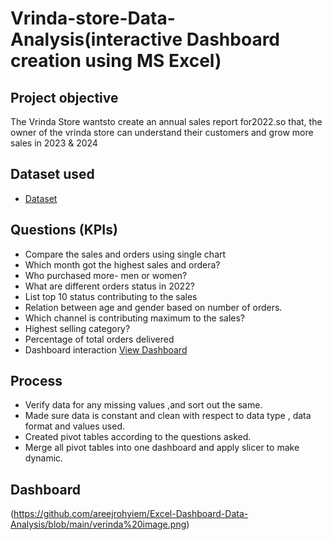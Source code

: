 # Vrinda-store-Data-Analysis(interactive Dashboard creation using MS Excel)
## Project objective
The Vrinda Store wantsto create an annual sales report for2022.so that, the owner of the vrinda store can understand their customers and grow more sales in 2023 & 2024
##  Dataset used 
- <a href="https://github.com/areejrohyiem/Excel-Dashboard-Data-Analysis/blob/main/Vrinda%20Store%20Data%20Analysis%20(1).xlsx">Dataset </a>
## Questions (KPIs)
- Compare the sales and orders using single chart
- Which month got the highest sales and ordera?
- Who purchased more- men or women?
- What are different orders status in 2022?
- List top 10 status contributing to the sales
- Relation between age and gender based on number of orders.
- Which channel is contributing maximum to the sales?
- Highest selling category?
- Percentage of total orders delivered
- Dashboard interaction <a href = "https://github.com/areejrohyiem/Excel-Dashboard-Data-Analysis/blob/main/verinda%20image.png"> View Dashboard </a>

## Process
- Verify data for any missing values ,and sort out the same.
- Made sure data is constant and clean with respect to data type , data format and values used.
- Created pivot tables according to the questions asked.
- Merge all pivot tables into one dashboard and apply slicer to make dynamic.
## Dashboard
 (https://github.com/areejrohyiem/Excel-Dashboard-Data-Analysis/blob/main/verinda%20image.png)
